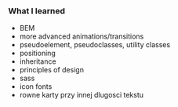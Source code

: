 ### What I learned

- BEM 
- more advanced animations/transitions
- pseudoelement, pseudoclasses, utility classes
- positioning
- inheritance
- principles of design
- sass
- icon fonts
- rowne karty przy innej dlugosci tekstu